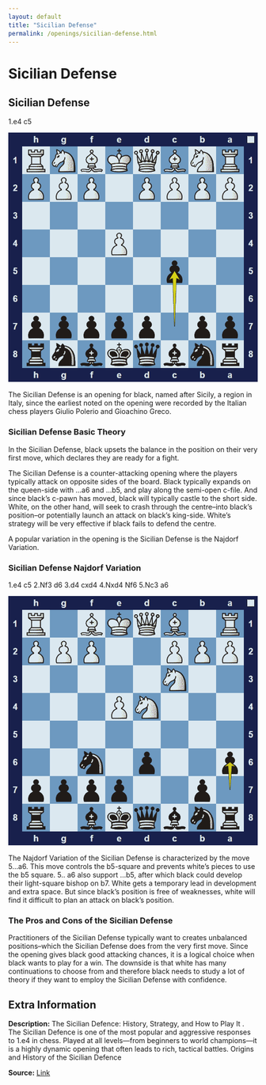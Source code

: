 ```yaml
---
layout: default
title: "Sicilian Defense"
permalink: /openings/sicilian-defense.html
---
```



# Sicilian Defense



## Sicilian Defense

1.e4 c5

![Sicilian Defense](../images/sicilian-defense-1.png)

The Sicilian Defense is an opening for black, named after Sicily, a region in Italy, since the earliest noted on the opening were recorded by the Italian chess players Giulio Polerio and Gioachino Greco.

### Sicilian Defense Basic Theory

In the Sicilian Defense, black upsets the balance in the position on their very first move, which declares they are ready for a fight.

The Sicilian Defense is a counter-attacking opening where the players typically attack on opposite sides of the board. Black typically expands on the queen-side with …a6 and …b5, and play along the semi-open c-file. And since black’s c-pawn has moved, black will typically castle to the short side. White, on the other hand, will seek to crash through the centre–into black’s position–or potentially launch an attack on black’s king-side. White’s strategy will be very effective if black fails to defend the centre.

A popular variation in the opening is the Sicilian Defense is the Najdorf Variation.

### Sicilian Defense Najdorf Variation

1.e4 c5 2.Nf3 d6 3.d4 cxd4 4.Nxd4 Nf6 5.Nc3 a6

![Sicilian Defense Najdorf Variation](../images/sicilian-defense-2.png)

The Najdorf Variation of the Sicilian Defense is characterized by the move 5…a6. This move controls the b5-square and prevents white’s pieces to use the b5 square. 5.. a6 also support …b5, after which black could develop their light-square bishop on b7. White gets a temporary lead in development and extra space. But since black’s position is free of weaknesses, white will find it difficult to plan an attack on black’s position.

### The Pros and Cons of the Sicilian Defense

Practitioners of the Sicilian Defense typically want to creates unbalanced positions–which the Sicilian Defense does from the very first move. Since the opening gives black good attacking chances, it is a logical choice when black wants to play for a win. The downside is that white has many continuations to choose from and therefore black needs to study a lot of theory if they want to employ the Sicilian Defense with confidence.



## Extra Information
**Description:** The Sicilian Defence: History, Strategy, and How to Play It . The Sicilian Defence is one of the most popular and aggressive responses to 1.e4 in chess. Played at all levels—from beginners to world champions—it is a highly dynamic opening that often leads to rich, tactical battles. Origins and History of the Sicilian Defence

**Source:** [Link](https://www.chess.com/blog/Potato_chips01/the-sicilian-defence-history-strategy-and-mastering-the-most-dynamic-chess-opening)
